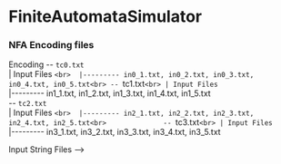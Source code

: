 # FiniteAutomataSimulator

### NFA Encoding files
Encoding -- `tc0.txt`<br>
             | Input Files `<br> 
             |--------- in0_1.txt, in0_2.txt, in0_3.txt, in0_4.txt, in0_5.txt<br>
        -- `tc1.txt`<br>
             | Input Files `<br> 
             |--------- in1_1.txt, in1_2.txt, in1_3.txt, in1_4.txt, in1_5.txt<br>
        -- `tc2.txt`<br>
             | Input Files `<br> 
             |--------- in2_1.txt, in2_2.txt, in2_3.txt, in2_4.txt, in2_5.txt<br>             
        -- `tc3.txt`<br>
             | Input Files `<br> 
             |--------- in3_1.txt, in3_2.txt, in3_3.txt, in3_4.txt, in3_5.txt<br>        
             
Input String Files --> 
